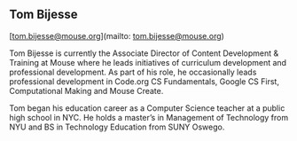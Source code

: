## Tom Bijesse

[tom.bijesse@mouse.org](mailto: tom.bijesse@mouse.org)

Tom Bijesse is currently the Associate Director of Content Development & Training at Mouse where he leads initiatives of curriculum development and professional development. As part of his role, he occasionally leads professional development in Code.org CS Fundamentals, Google CS First, Computational Making and Mouse Create.

Tom began his education career as a Computer Science teacher at a public high school in NYC. He holds a master’s in Management of Technology from NYU and BS in Technology Education from SUNY Oswego.
